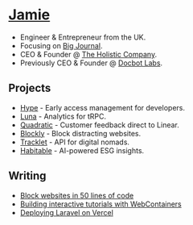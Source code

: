 # [Jamie](https://www.jxd.dev/)

- Engineer & Entrepreneur from the UK.
- Focusing on [Big Journal](https://www.bigjournal.app).
- CEO & Founder @ [The Holistic Company](https://www.holistic.company).
- Previously CEO & Founder @ [Docbot Labs](https://www.uktech.news/saas/docbot-labs-pre-seed-20221102).

## Projects

- [Hype](https://www.buildhype.dev) - Early access management for developers.
- [Luna](https://www.useluna.xyz) - Analytics for tRPC.
- [Quadratic](https://quadratic.dev/) - Customer feedback direct to Linear.
- [Blockly](https://blockly.jxd.dev/) - Block distracting websites.
- [Tracklet](https://www.tracklet.dev/) - API for digital nomads.
- [Habitable](https://www.habitable.app) - AI-powered ESG insights.

## Writing

- [Block websites in 50 lines of code](https://www.jxd.dev/blog/block-websites-in-50-lines)
- [Building interactive tutorials with WebContainers](https://www.jxd.dev/blog/interactive-tutorials-web-containers)
- [Deploying Laravel on Vercel](https://www.jxd.dev/blog/laravel-vercel-example)
